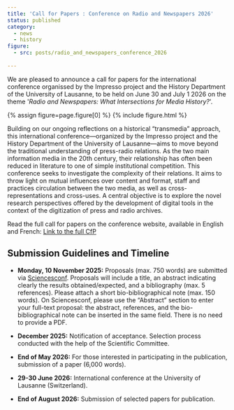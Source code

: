 ```yaml
---
title: 'Call for Papers : Conference on Radio and Newspapers 2026'
status: published
category:
  - news
  - history
figure:
  - src: posts/radio_and_newspapers_conference_2026
   
---
```


We are pleased to announce a call for papers for the international conference organissed by the Impresso project and the History Department of the University of Lausanne, to be held on June 30 and July 1 2026 on the theme '*Radio and Newspapers: What Intersections for Media History?*'.

{% assign figure=page.figure[0] %}
{% include figure.html %}

<!-- more -->

Building on our ongoing reflections on a historical “transmedia” approach, this international conference—organized by the Impresso project and the History Department of the University of Lausanne—aims to move beyond the traditional understanding of press-radio relations. As the two main information media in the 20th century, their relationship has often been reduced in literature to one of simple institutional competition. This conference seeks to investigate the complexity of their relations. It aims to throw light on mutual influences over content and format, staff and practices circulation between the two media, as well as cross-representations and cross-uses. A central objective is to explore the novel research perspectives offered by the development of digital tools in the context of the digitization of press and radio archives.

Read the full call for papers on the conference website, available in English and French: 
[Link to the full CfP](https://impresso.github.io/radio-and-newspapers-conference/)

## Submission Guidelines and Timeline

- **Monday, 10 November 2025:** Proposals (max. 750 words) are submitted via [Sciencesconf](https://radionewspapers.sciencesconf.org/ ). Proposals  will include a title, an abstract indicating clearly the results obtained/expected, and a bibliography (max. 5 references). Please attach a short bio-bibliographical note (max. 150 words). On Sciencesconf, please use the “Abstract” section to enter your full-text proposal: the abstract, references, and the bio-bibliographical note can be inserted in the same field. There is no need to provide a PDF.

- **December 2025:** Notification of acceptance. Selection process conducted with the help of the Scientific Committee.

- **End of May 2026:** For those interested in participating in the publication, submission of a paper (6,000 words).

- **29-30 June 2026:** International conference at the University of Lausanne (Switzerland).

- **End of August 2026:** Submission of selected papers for publication.
